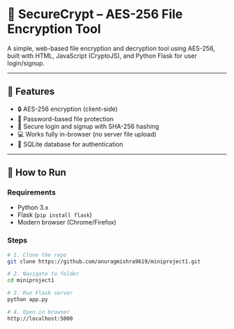 # 🔐 SecureCrypt – AES-256 File Encryption Tool

A simple, web-based file encryption and decryption tool using AES-256, built with HTML, JavaScript (CryptoJS), and Python Flask for user login/signup.

---

## 🧩 Features

- 🔒 AES-256 encryption (client-side)
- 🔐 Password-based file protection
- 🧪 Secure login and signup with SHA-256 hashing
- 💻 Works fully in-browser (no server file upload)
- 💾 SQLite database for authentication

---

## 🚀 How to Run

### Requirements
- Python 3.x
- Flask (`pip install flask`)
- Modern browser (Chrome/Firefox)

### Steps
```bash
# 1. Clone the repo
git clone https://github.com/anuragmishra9619/miniproject1.git

# 2. Navigate to folder
cd miniproject1

# 3. Run Flask server
python app.py

# 4. Open in browser
http://localhost:5000
